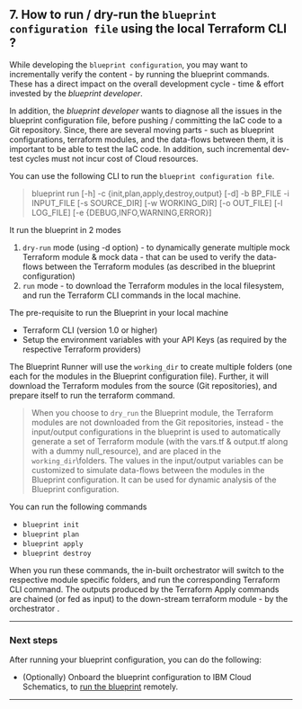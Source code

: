 
## 7. How to run / dry-run the  `blueprint configuration file` using the local Terraform CLI ?

While developing the `blueprint configuration`, you may want to incrementally verify the content - by running the blueprint commands.  These has a direct impact on the overall development cycle - time & effort invested by the _blueprint developer_.   

In addition, the _blueprint developer_ wants to diagnose all the issues in the blueprint configuration file, before pushing / committing the IaC code to a Git repository.  Since, there are several moving parts - such as blueprint configurations, terraform modules, and the data-flows between them,  it is important to be able to test the IaC code.  In addition, such incremental dev-test cycles must not incur cost of Cloud resources.

You can use the following CLI to run the `blueprint configuration file`. 

> blueprint run [-h] -c {init,plan,apply,destroy,output} [-d] -b BP_FILE -i INPUT_FILE [-s SOURCE_DIR] [-w WORKING_DIR] [-o OUT_FILE]
                      [-l LOG_FILE] [-e {DEBUG,INFO,WARNING,ERROR}]

It run the blueprint in 2 modes 
1. `dry-run` mode (using -d option) - to dynamically generate multiple mock Terraform module & mock data - that can be used to verify the data-flows between the Terraform modules (as described in the blueprint configuration)
2. `run` mode - to download the Terraform modules in the local filesystem, and run the Terraform CLI commands in the local machine.

The pre-requisite to run the Blueprint in your local machine 
* Terraform CLI (version 1.0 or higher)
* Setup the environment variables with your API Keys (as required by the respective Terraform providers)

The Blueprint Runner will use the `working_dir` to create multiple folders (one each for the modules in the Blueprint configuration file).  Further, it will download the Terraform modules from the source (Git repositories), and prepare itself to run the terraform command.

> When you choose to `dry_run` the Blueprint module, the Terraform modules are not downloaded from the Git repositories, instead - the input/output configurations in the blueprint is used to automatically generate a set of Terraform module (with the vars.tf & output.tf along with a dummy null_resource), and are placed in the `working_dir`\folders.  The values in the input/output variables can be customized to simulate data-flows between the modules in the Blueprint configuration.  It can be used for dynamic analysis of the Blueprint configuration.

You can run the following commands
* `blueprint init`
* `blueprint plan`
* `blueprint apply` 
* `blueprint destroy`

When you run these commands, the in-built orchestrator will switch to the respective module specific folders, and run the corresponding Terraform CLI command.   The outputs produced by the Terraform Apply commands are chained (or fed as input) to the down-stream terraform module - by the orchestrator .

---
### Next steps

After running your blueprint configuration, you can do the following:
* (Optionally) Onboard the blueprint configuration to IBM Cloud Schematics, to [run the blueprint](https://cloud.ibm.com/docs/schematics?topic=schematics-create-blueprint-config&interface=ui) remotely.

---
